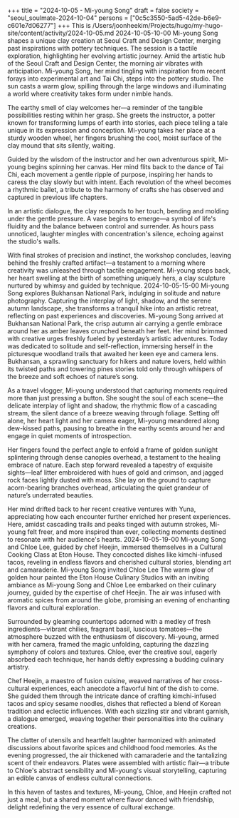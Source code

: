+++
title = "2024-10-05 - Mi-young Song"
draft = false
society = "seoul_soulmate-2024-10-04"
persons = ["0c5c3550-5ad5-42de-b6e9-c601e7d06277"]
+++
This is /Users/joonheekim/Projects/hugo/my-hugo-site/content/activity/2024-10-05.md
2024-10-05-10-00
Mi-young Song shapes a unique clay creation at Seoul Craft and Design Center, merging past inspirations with pottery techniques. The session is a tactile exploration, highlighting her evolving artistic journey.
Amid the artistic hub of the Seoul Craft and Design Center, the morning air vibrates with anticipation. Mi-young Song, her mind tingling with inspiration from recent forays into experimental art and Tai Chi, steps into the pottery studio. The sun casts a warm glow, spilling through the large windows and illuminating a world where creativity takes form under nimble hands.

The earthy smell of clay welcomes her—a reminder of the tangible possibilities resting within her grasp. She greets the instructor, a potter known for transforming lumps of earth into stories, each piece telling a tale unique in its expression and conception. Mi-young takes her place at a sturdy wooden wheel, her fingers brushing the cool, moist surface of the clay mound that sits silently, waiting.

Guided by the wisdom of the instructor and her own adventurous spirit, Mi-young begins spinning her canvas. Her mind flits back to the dance of Tai Chi, each movement a gentle ripple of purpose, inspiring her hands to caress the clay slowly but with intent. Each revolution of the wheel becomes a rhythmic ballet, a tribute to the harmony of crafts she has observed and captured in previous life chapters.

In an artistic dialogue, the clay responds to her touch, bending and molding under the gentle pressure. A vase begins to emerge—a symbol of life's fluidity and the balance between control and surrender. As hours pass unnoticed, laughter mingles with concentration's silence, echoing against the studio's walls.

With final strokes of precision and instinct, the workshop concludes, leaving behind the freshly crafted artifact—a testament to a morning where creativity was unleashed through tactile engagement. Mi-young steps back, her heart swelling at the birth of something uniquely hers, a clay sculpture nurtured by whimsy and guided by technique.
2024-10-05-15-00
Mi-young Song explores Bukhansan National Park, indulging in solitude and nature photography. Capturing the interplay of light, shadow, and the serene autumn landscape, she transforms a tranquil hike into an artistic retreat, reflecting on past experiences and discoveries.
Mi-young Song arrived at Bukhansan National Park, the crisp autumn air carrying a gentle embrace around her as amber leaves crunched beneath her feet. Her mind brimmed with creative urges freshly fueled by yesterday’s artistic adventures. Today was dedicated to solitude and self-reflection, immersing herself in the picturesque woodland trails that awaited her keen eye and camera lens. Bukhansan, a sprawling sanctuary for hikers and nature lovers, held within its twisted paths and towering pines stories told only through whispers of the breeze and soft echoes of nature’s song.

As a travel vlogger, Mi-young understood that capturing moments required more than just pressing a button. She sought the soul of each scene—the delicate interplay of light and shadow, the rhythmic flow of a cascading stream, the silent dance of a breeze weaving through foliage. Setting off alone, her heart light and her camera eager, Mi-young meandered along dew-kissed paths, pausing to breathe in the earthy scents around her and engage in quiet moments of introspection. 

Her fingers found the perfect angle to enfold a frame of golden sunlight splintering through dense canopies overhead, a testament to the healing embrace of nature. Each step forward revealed a tapestry of exquisite sights—leaf litter embroidered with hues of gold and crimson, and jagged rock faces lightly dusted with moss. She lay on the ground to capture acorn-bearing branches overhead, articulating the quiet grandeur of nature’s underrated beauties.

Her mind drifted back to her recent creative ventures with Yuna, appreciating how each encounter further enriched her present experiences. Here, amidst cascading trails and peaks tinged with autumn strokes, Mi-young felt freer, and more inspired than ever, collecting moments destined to resonate with her audience's hearts.
2024-10-05-19-00
Mi-young Song and Chloe Lee, guided by chef Heejin, immersed themselves in a Cultural Cooking Class at Eton House. They concocted dishes like kimchi-infused tacos, reveling in endless flavors and cherished cultural stories, blending art and camaraderie.
Mi-young Song invited Chloe Lee
The warm glow of golden hour painted the Eton House Culinary Studios with an inviting ambiance as Mi-young Song and Chloe Lee embarked on their culinary journey, guided by the expertise of chef Heejin. The air was infused with aromatic spices from around the globe, promising an evening of enchanting flavors and cultural exploration. 

Surrounded by gleaming countertops adorned with a medley of fresh ingredients—vibrant chilies, fragrant basil, luscious tomatoes—the atmosphere buzzed with the enthusiasm of discovery. Mi-young, armed with her camera, framed the magic unfolding, capturing the dazzling symphony of colors and textures. Chloe, ever the creative soul, eagerly absorbed each technique, her hands deftly expressing a budding culinary artistry.

Chef Heejin, a maestro of fusion cuisine, weaved narratives of her cross-cultural experiences, each anecdote a flavorful hint of the dish to come. She guided them through the intricate dance of crafting kimchi-infused tacos and spicy sesame noodles, dishes that reflected a blend of Korean tradition and eclectic influences. With each sizzling stir and vibrant garnish, a dialogue emerged, weaving together their personalities into the culinary creations.

The clatter of utensils and heartfelt laughter harmonized with animated discussions about favorite spices and childhood food memories. As the evening progressed, the air thickened with camaraderie and the tantalizing scent of their endeavors. Plates were assembled with artistic flair—a tribute to Chloe's abstract sensibility and Mi-young's visual storytelling, capturing an edible canvas of endless cultural connections.

In this haven of tastes and textures, Mi-young, Chloe, and Heejin crafted not just a meal, but a shared moment where flavor danced with friendship, delight redefining the very essence of cultural exchange.
